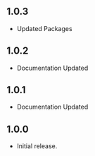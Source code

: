 ## 1.0.3

* Updated Packages

## 1.0.2

* Documentation Updated

## 1.0.1

* Documentation Updated

## 1.0.0

* Initial release.